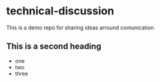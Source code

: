 # technical-discussion
This is a demo repo for sharing ideas arround comunication

## This is a second heading

* one
* two
* three
